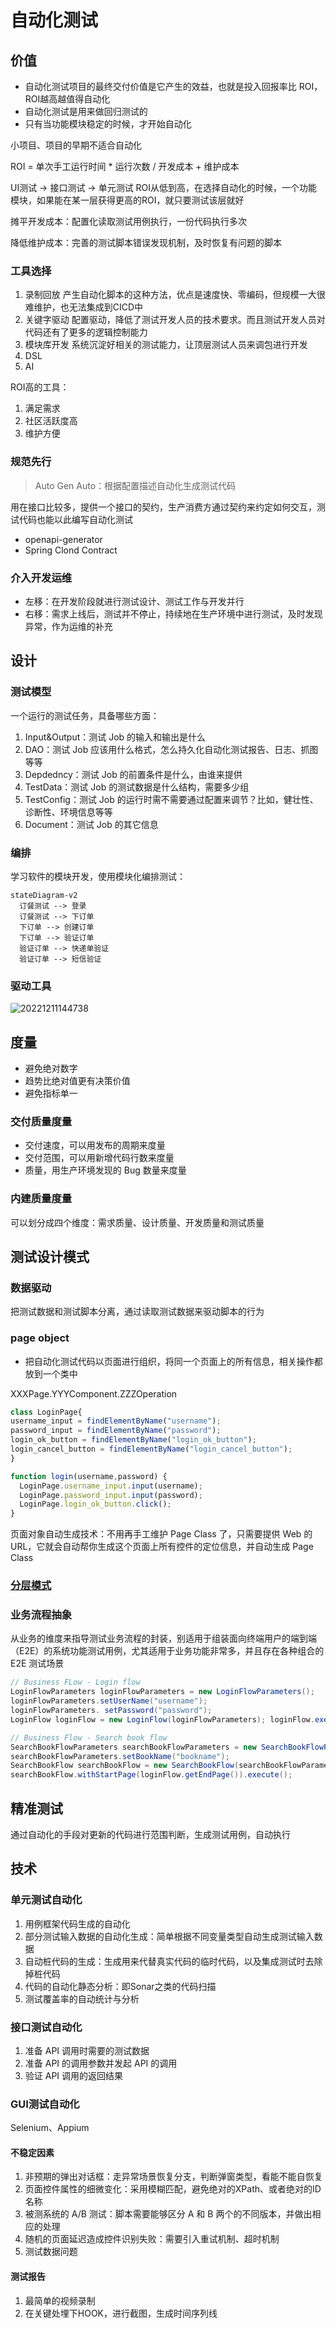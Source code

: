 
# 自动化测试

## 价值

- 自动化测试项目的最终交付价值是它产生的效益，也就是投入回报率比 ROI，ROI越高越值得自动化
- 自动化测试是用来做回归测试的
- 只有当功能模块稳定的时候，才开始自动化

小项目、项目的早期不适合自动化

ROI = 单次手工运行时间 * 运行次数 / 开发成本 + 维护成本

UI测试 -> 接口测试 -> 单元测试 ROI从低到高，在选择自动化的时候，一个功能模块，如果能在某一层获得更高的ROI，就只要测试该层就好

摊平开发成本：配置化读取测试用例执行，一份代码执行多次

降低维护成本：完善的测试脚本错误发现机制，及时恢复有问题的脚本

### 工具选择

1. 录制回放 产生自动化脚本的这种方法，优点是速度快、零编码，但规模一大很难维护，也无法集成到CICD中
2. 关键字驱动 配置驱动，降低了测试开发人员的技术要求。而且测试开发人员对代码还有了更多的逻辑控制能力
3. 模块库开发 系统沉淀好相关的测试能力，让顶层测试人员来调包进行开发
4. DSL
5. AI

ROI高的工具：

1. 满足需求
2. 社区活跃度高
3. 维护方便

### 规范先行

> Auto Gen Auto：根据配置描述自动化生成测试代码

用在接口比较多，提供一个接口的契约，生产消费方通过契约来约定如何交互，测试代码也能以此编写自动化测试

- openapi-generator
- Spring Clond Contract

### 介入开发运维

- 左移：在开发阶段就进行测试设计、测试工作与开发并行
- 右移：需求上线后，测试并不停止，持续地在生产环境中进行测试，及时发现异常，作为运维的补充

## 设计

### 测试模型

一个运行的测试任务，具备哪些方面：

1. Input&Output：测试 Job 的输入和输出是什么
2. DAO：测试 Job 应该用什么格式，怎么持久化自动化测试报告、日志、抓图等等
3. Depdedncy：测试 Job 的前置条件是什么，由谁来提供
4. TestData：测试 Job 的测试数据是什么结构，需要多少组
5. TestConfig：测试 Job 的运行时需不需要通过配置来调节？比如，健壮性、诊断性、环境信息等等
6. Document：测试 Job 的其它信息

### 编排

学习软件的模块开发，使用模块化编排测试：

```mermaid
stateDiagram-v2
  订餐测试 --> 登录
  订餐测试 --> 下订单
  下订单 --> 创建订单
  下订单 --> 验证订单
  验证订单 --> 快递单验证
  验证订单 --> 短信验证
```

### 驱动工具

![20221211144738](/assets/20221211144738.webp)

## 度量

- 避免绝对数字
- 趋势比绝对值更有决策价值
- 避免指标单一

### 交付质量度量

- 交付速度，可以用发布的周期来度量
- 交付范围，可以用新增代码行数来度量
- 质量，用生产环境发现的 Bug 数量来度量

### 内建质量度量

可以划分成四个维度：需求质量、设计质量、开发质量和测试质量

## 测试设计模式

### 数据驱动

把测试数据和测试脚本分离，通过读取测试数据来驱动脚本的行为

### page object

- 把自动化测试代码以页面进行组织，将同一个页面上的所有信息，相关操作都放到一个类中

XXXPage.YYYComponent.ZZZOperation

```js
class LoginPage{
username_input = findElementByName("username"); 
password_input = findElementByName("password");
login_ok_button = findElementByName("login_ok_button");
login_cancel_button = findElementByName("login_cancel_button");
}

function login(username,password) {
  LoginPage.username_input.input(username);
  LoginPage.password_input.input(password);
  LoginPage.login_ok_button.click();
} 
```

页面对象自动生成技术：不用再手工维护 Page Class 了，只需要提供 Web 的 URL，它就会自动帮你生成这个页面上所有控件的定位信息，并自动生成 Page Class

### [分层模式](/软件工程/架构模式/架构模式.md#分层架构)

### 业务流程抽象

从业务的维度来指导测试业务流程的封装，别适用于组装面向终端用户的端到端（E2E）的系统功能测试用例，尤其适用于业务功能非常多，并且存在各种组合的 E2E 测试场景

```java
// Business FLow - Login flow
LoginFlowParameters loginFlowParameters = new LoginFlowParameters();
loginFlowParameters.setUserName("username");
loginFlowParameters. setPassword("password");
LoginFlow loginFlow = new LoginFlow(loginFlowParameters); loginFlow.execute();

// Business Flow - Search book flow
SearchBookFlowParameters searchBookFlowParameters = new SearchBookFlowParameters();
searchBookFlowParameters.setBookName("bookname");
SearchBookFlow searchBookFlow = new SearchBookFlow(searchBookFlowParameters);
searchBookFlow.withStartPage(loginFlow.getEndPage()).execute();
```

## 精准测试

通过自动化的手段对更新的代码进行范围判断，生成测试用例，自动执行

## 技术

### 单元测试自动化

1. 用例框架代码生成的自动化
2. 部分测试输入数据的自动化生成：简单根据不同变量类型自动生成测试输入数据
3. 自动桩代码的生成：生成用来代替真实代码的临时代码，以及集成测试时去除掉桩代码
4. 代码的自动化静态分析：即Sonar之类的代码扫描
5. 测试覆盖率的自动统计与分析

### 接口测试自动化

1. 准备 API 调用时需要的测试数据
2. 准备 API 的调用参数并发起 API 的调用
3. 验证 API 调用的返回结果

### GUI测试自动化

Selenium、Appium

#### 不稳定因素

1. 非预期的弹出对话框：走异常场景恢复分支，判断弹窗类型，看能不能自恢复
2. 页面控件属性的细微变化：采用模糊匹配，避免绝对的XPath、或者绝对的ID名称
3. 被测系统的 A/B 测试：脚本需要能够区分 A 和 B 两个的不同版本，并做出相应的处理
4. 随机的页面延迟造成控件识别失败：需要引入重试机制、超时机制
5. 测试数据问题

#### 测试报告

1. 最简单的视频录制
2. 在关键处埋下HOOK，进行截图，生成时间序列线